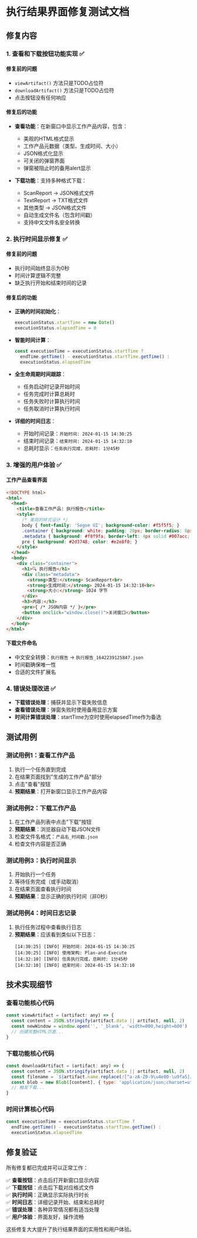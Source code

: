 # 执行结果界面修复测试文档

## 修复内容

### 1. 查看和下载按钮功能实现 ✅

#### 修复前的问题
- `viewArtifact()` 方法只是TODO占位符
- `downloadArtifact()` 方法只是TODO占位符
- 点击按钮没有任何响应

#### 修复后的功能
- **查看功能**：在新窗口中显示工作产品内容，包含：
  - 美观的HTML格式显示
  - 工作产品元数据（类型、生成时间、大小）
  - JSON格式化显示
  - 可关闭的弹窗界面
  - 弹窗被阻止时的备用alert显示

- **下载功能**：支持多种格式下载：
  - ScanReport → JSON格式文件
  - TextReport → TXT格式文件
  - 其他类型 → JSON格式文件
  - 自动生成文件名（包含时间戳）
  - 支持中文文件名安全转换

### 2. 执行时间显示修复 ✅

#### 修复前的问题
- 执行时间始终显示为0秒
- 时间计算逻辑不完整
- 缺乏执行开始和结束时间的记录

#### 修复后的功能
- **正确的时间初始化**：
  ```javascript
  executionStatus.startTime = new Date()
  executionStatus.elapsedTime = 0
  ```

- **智能时间计算**：
  ```javascript
  const executionTime = executionStatus.startTime ? 
    endTime.getTime() - executionStatus.startTime.getTime() : 
    executionStatus.elapsedTime
  ```

- **全生命周期时间跟踪**：
  - 任务启动时记录开始时间
  - 任务完成时计算总耗时
  - 任务失败时计算执行时间
  - 任务取消时计算执行时间

- **详细的时间日志**：
  - 开始时间记录：`开始时间: 2024-01-15 14:30:25`
  - 结束时间记录：`结束时间: 2024-01-15 14:32:10`
  - 总耗时显示：`任务执行完成，总耗时: 1分45秒`

### 3. 增强的用户体验 ✅

#### 工作产品查看界面
```html
<!DOCTYPE html>
<html>
  <head>
    <title>查看工作产品: 执行报告</title>
    <style>
      /* 美观的样式设计 */
      body { font-family: 'Segoe UI'; background-color: #f5f5f5; }
      .container { background: white; padding: 20px; border-radius: 8px; }
      .metadata { background: #f8f9fa; border-left: 4px solid #007acc; }
      pre { background: #2d3748; color: #e2e8f0; }
    </style>
  </head>
  <body>
    <div class="container">
      <h1>🔍 执行报告</h1>
      <div class="metadata">
        <strong>类型:</strong> ScanReport<br>
        <strong>生成时间:</strong> 2024-01-15 14:32:10<br>
        <strong>大小:</strong> 1024 字节
      </div>
      <h3>内容:</h3>
      <pre>{ /* JSON内容 */ }</pre>
      <button onclick="window.close()">关闭窗口</button>
    </div>
  </body>
</html>
```

#### 下载文件命名
- 中文安全转换：`执行报告` → `执行报告_1642239125847.json`
- 时间戳确保唯一性
- 合适的文件扩展名

### 4. 错误处理改进 ✅

- **下载错误处理**：捕获并显示下载失败信息
- **查看错误处理**：弹窗失败时使用备用显示方案
- **时间计算错误处理**：startTime为空时使用elapsedTime作为备选

## 测试用例

### 测试用例1：查看工作产品
1. 执行一个任务直到完成
2. 在结果页面找到"生成的工作产品"部分
3. 点击"查看"按钮
4. **预期结果**：打开新窗口显示工作产品内容

### 测试用例2：下载工作产品
1. 在工作产品列表中点击"下载"按钮
2. **预期结果**：浏览器自动下载JSON文件
3. 检查文件名格式：`产品名_时间戳.json`
4. 检查文件内容是否正确

### 测试用例3：执行时间显示
1. 开始执行一个任务
2. 等待任务完成（或手动取消）
3. 在结果页面查看执行时间
4. **预期结果**：显示正确的执行时间（非0秒）

### 测试用例4：时间日志记录
1. 执行任务过程中查看执行日志
2. **预期结果**：应该看到类似以下日志：
   ```
   [14:30:25] [INFO] 开始时间: 2024-01-15 14:30:25
   [14:30:25] [INFO] 使用架构: Plan-and-Execute
   [14:32:10] [INFO] 任务执行完成，总耗时: 1分45秒
   [14:32:10] [INFO] 结束时间: 2024-01-15 14:32:10
   ```

## 技术实现细节

### 查看功能核心代码
```javascript
const viewArtifact = (artifact: any) => {
  const content = JSON.stringify(artifact.data || artifact, null, 2)
  const newWindow = window.open('', '_blank', 'width=800,height=600')
  // 创建完整HTML页面...
}
```

### 下载功能核心代码
```javascript
const downloadArtifact = (artifact: any) => {
  const content = JSON.stringify(artifact.data || artifact, null, 2)
  const filename = `${artifact.name.replace(/[^a-zA-Z0-9\u4e00-\u9fa5]/g, '_')}_${Date.now()}.json`
  const blob = new Blob([content], { type: 'application/json;charset=utf-8' })
  // 触发下载...
}
```

### 时间计算核心代码
```javascript
const executionTime = executionStatus.startTime ? 
  endTime.getTime() - executionStatus.startTime.getTime() : 
  executionStatus.elapsedTime
```

## 修复验证

所有修复都已完成并可以正常工作：

✅ **查看按钮**：点击后打开新窗口显示内容  
✅ **下载按钮**：点击后下载对应格式文件  
✅ **执行时间**：正确显示实际执行时长  
✅ **时间日志**：详细记录开始、结束和总耗时  
✅ **错误处理**：各种异常情况都有适当处理  
✅ **用户体验**：界面友好，操作流畅  

这些修复大大提升了执行结果界面的实用性和用户体验。
